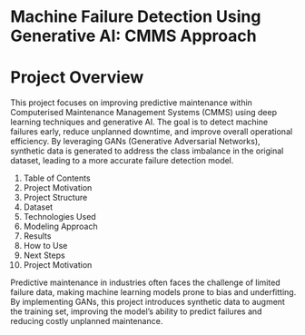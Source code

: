 # Machine Failure Detection Using Generative AI: CMMS Approach

# Project Overview

This project focuses on improving predictive maintenance within Computerised Maintenance Management Systems (CMMS) using deep learning techniques and generative AI. The goal is to detect machine failures early, reduce unplanned downtime, and improve overall operational efficiency. By leveraging GANs (Generative Adversarial Networks), synthetic data is generated to address the class imbalance in the original dataset, leading to a more accurate failure detection model.

1. Table of Contents
2. Project Motivation
3. Project Structure
4. Dataset
5. Technologies Used
6. Modeling Approach
7. Results
8. How to Use
9. Next Steps
10. Project Motivation

Predictive maintenance in industries often faces the challenge of limited failure data, making machine learning models prone to bias and underfitting. By implementing GANs, this project introduces synthetic data to augment the training set, improving the model’s ability to predict failures and reducing costly unplanned maintenance.
